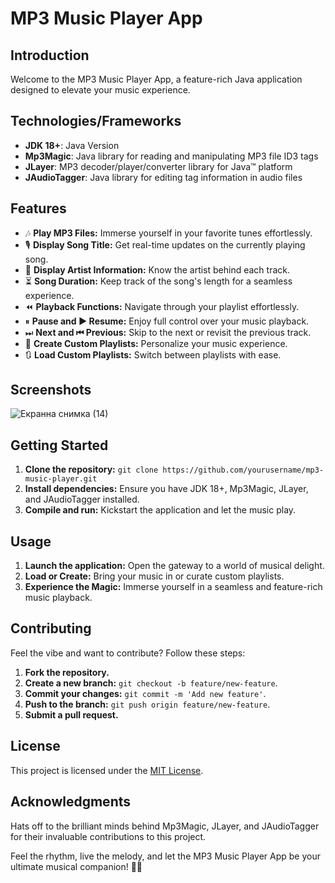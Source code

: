 # MP3 Music Player App

## Introduction
Welcome to the MP3 Music Player App, a feature-rich Java application designed to elevate your music experience.

## Technologies/Frameworks
- **JDK 18+**: Java Version
- **Mp3Magic**: Java library for reading and manipulating MP3 file ID3 tags
- **JLayer**: MP3 decoder/player/converter library for Java™ platform
- **JAudioTagger**: Java library for editing tag information in audio files

## Features
- 🎶 **Play MP3 Files:** Immerse yourself in your favorite tunes effortlessly.
- 🎙 **Display Song Title:** Get real-time updates on the currently playing song.
- 👤 **Display Artist Information:** Know the artist behind each track.
- ⏳ **Song Duration:** Keep track of the song's length for a seamless experience.
- ⏪ **Playback Functions:** Navigate through your playlist effortlessly.
- ⏸ **Pause and ▶ Resume:** Enjoy full control over your music playback.
- ⏭ **Next and ⏮ Previous:** Skip to the next or revisit the previous track.
- 📃 **Create Custom Playlists:** Personalize your music experience.
- 🔃 **Load Custom Playlists:** Switch between playlists with ease.

## Screenshots
![Екранна снимка (14)](https://github.com/ayhankrali/MP3MusicPlayerApp/assets/134217567/e4a608d2-f7e8-492d-9a55-a3be1abebf31)

## Getting Started
1. **Clone the repository:** `git clone https://github.com/yourusername/mp3-music-player.git`
2. **Install dependencies:** Ensure you have JDK 18+, Mp3Magic, JLayer, and JAudioTagger installed.
3. **Compile and run:** Kickstart the application and let the music play.

## Usage
1. **Launch the application:** Open the gateway to a world of musical delight.
2. **Load or Create:** Bring your music in or curate custom playlists.
3. **Experience the Magic:** Immerse yourself in a seamless and feature-rich music playback.

## Contributing
Feel the vibe and want to contribute? Follow these steps:
1. **Fork the repository.**
2. **Create a new branch:** `git checkout -b feature/new-feature`.
3. **Commit your changes:** `git commit -m 'Add new feature'`.
4. **Push to the branch:** `git push origin feature/new-feature`.
5. **Submit a pull request.**

## License
This project is licensed under the [MIT License](LICENSE.md).

## Acknowledgments
Hats off to the brilliant minds behind Mp3Magic, JLayer, and JAudioTagger for their invaluable contributions to this project.

Feel the rhythm, live the melody, and let the MP3 Music Player App be your ultimate musical companion! 🎵✨
